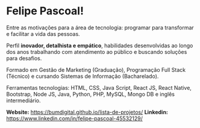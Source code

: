 
# Felipe Pascoal!

Entre as motivações para a área de tecnologia: programar para transformar e facilitar a vida das pessoas.

Perfil **inovador, detalhista e empático**, habilidades desenvolvidas ao longo dos anos trabalhando com atendimento ao público e buscando soluções para desafios.

Formado em Gestão de Marketing (Graduação), Programação Full Stack (Técnico) e cursando Sistemas de Informação (Bacharelado).

Ferramentas tecnologias: HTML, CSS, Java Script, React JS, React Native, Bootstrap, Node JS, Java, Python, PHP, MySQL, Mongo DB e inglês intermediário.

**Website:** https://bumdigital.github.io/lista-de-projetos/
**Linkedin:** https://www.linkedin.com/in/felipe-pascoal-45532129/

